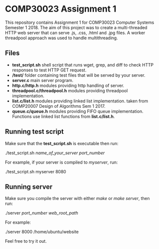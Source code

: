 # COMP30023 Assignment 1
This repository contains Assignment 1 for COMP30023 Computer Systems Semester 1 2018. The aim of this project was to create a multi-threaded HTTP web server that can serve .js, .css, .html and .jpg files. A worker threadpool approach was used to handle multithreading. 

## Files
* **test_script.sh** shell script that runs wget, grep, and diff to check HTTP responses to test HTTP GET request.
* **/test/** folder containing test files that will be served by your server.
* **server.c** main server program.
* **http.c/http.h** modules providing http handling of server.
* **threadpool.c/threadpool.h** modules providing threadpool implementation.
* **list.c/list.h** modules providing linked list implementation. taken from COMP20007 Design of Algorithms Sem 1 2017.
* **queue.c/queue.h** modules providing FIFO queue implementation. Functions use linked list functions from **list.c/list.h**.

## Running test script
Make sure that the **test_script.sh** is executable then run:

./test_script.sh *name_of_your_server* *port_number*

For example, if your server is compiled to *myserver*, run:

./test_script.sh myserver 8080

## Running server
Make sure you compile the server with either *make* or *make server*, then run:

./server *port_number* *web_root_path*

For example:

./server 8000 /home/ubuntu/website

Feel free to try it out.
